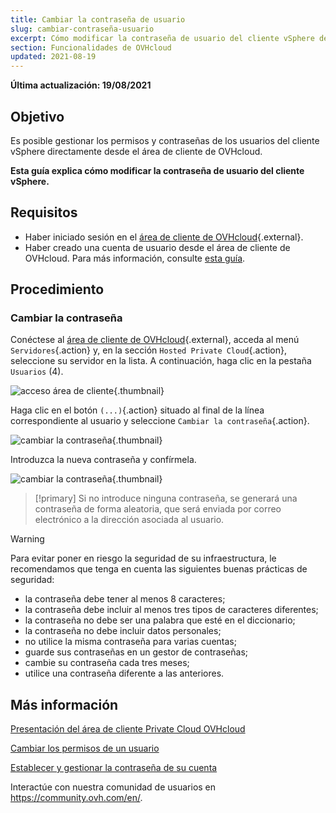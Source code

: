 ```yaml
---
title: Cambiar la contraseña de usuario
slug: cambiar-contraseña-usuario
excerpt: Cómo modificar la contraseña de usuario del cliente vSphere desde el área de cliente de OVHcloud
section: Funcionalidades de OVHcloud
updated: 2021-08-19
---
```


**Última actualización: 19/08/2021**
 
## Objetivo

Es posible gestionar los permisos y contraseñas de los usuarios del cliente vSphere directamente desde el área de cliente de OVHcloud.

**Esta guía explica cómo modificar la contraseña de usuario del cliente vSphere.**

## Requisitos

- Haber iniciado sesión en el [área de cliente de OVHcloud](https://www.ovh.com/auth/?action=gotomanager&from=https://www.ovh.es/&ovhSubsidiary=es){.external}.
- Haber creado una cuenta de usuario desde el área de cliente de OVHcloud. Para más información, consulte [esta guía](../manager-ovh-private-cloud/#usuarios).

## Procedimiento

### Cambiar la contraseña

Conéctese al [área de cliente de OVHcloud](https://www.ovh.com/auth/?action=gotomanager&from=https://www.ovh.es/&ovhSubsidiary=es){.external}, acceda al menú `Servidores`{.action} y, en la sección `Hosted Private Cloud`{.action}, seleccione su servidor en la lista. A continuación, haga clic en la pestaña `Usuarios` (4).

![acceso área de cliente](images/userpassword1b.png){.thumbnail}

Haga clic en el botón `(...)`{.action} situado al final de la línea correspondiente al usuario y seleccione `Cambiar la contraseña`{.action}.

![cambiar la contraseña](images/userpassword2b.png){.thumbnail}

Introduzca la nueva contraseña y confírmela.

![cambiar la contraseña](images/userpassword3b.png){.thumbnail}

> [!primary]
> Si no introduce ninguna contraseña, se generará una contraseña de forma aleatoria, que será enviada por correo electrónico a la dirección asociada al usuario.
> 


> [!warning]
>
>Para evitar poner en riesgo la seguridad de su infraestructura, le recomendamos que tenga en cuenta las siguientes buenas prácticas de seguridad:
>
> - la contraseña debe tener al menos 8 caracteres;
> - la contraseña debe incluir al menos tres tipos de caracteres diferentes;
> - la contraseña no debe ser una palabra que esté en el diccionario;
> - la contraseña no debe incluir datos personales;
> - no utilice la misma contraseña para varias cuentas;
> - guarde sus contraseñas en un gestor de contraseñas;
> - cambie su contraseña cada tres meses;
> - utilice una contraseña diferente a las anteriores.
>

## Más información

[Presentación del área de cliente Private Cloud OVHcloud](../manager-ovh-private-cloud/)

[Cambiar los permisos de un usuario](../cambiar-los-permisos-de-un-usuario/)

[Establecer y gestionar la contraseña de su cuenta](../../customer/gestionar-su-contrasena/)

Interactúe con nuestra comunidad de usuarios en <https://community.ovh.com/en/>.
